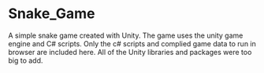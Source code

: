 # Snake_Game
A simple snake game created with Unity. The game uses the unity game engine and C# scripts. Only the c# scripts and complied game data to run in browser are included here. All of the Unity libraries and packages were too big to add.
